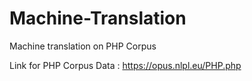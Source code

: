 # Machine-Translation
Machine translation on PHP Corpus

Link for PHP Corpus Data : https://opus.nlpl.eu/PHP.php
